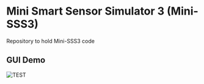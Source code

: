 # Mini Smart Sensor Simulator 3 (Mini-SSS3)
Repository to hold Mini-SSS3 code



## GUI Demo
![TEST](./docs/Animation-sss3-pots-2.gif)
